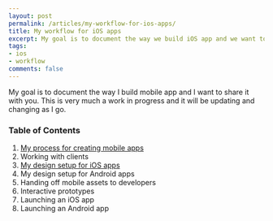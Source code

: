 ```yaml
---
layout: post
permalink: /articles/my-workflow-for-ios-apps/
title: My workflow for iOS apps
excerpt: My goal is to document the way we build iOS app and we want to share it with you.
tags:
- ios
- workflow
comments: false
---
```


<p>My goal is to document the way I build mobile app and I want to share it with you. This is very much a work in progress and it will be updating and changing as I go.</p>

<h3>Table of Contents</h3>
<ol>
  <li><a href="/articles/my-process-for-creating-mobile-apps/">My process for creating mobile apps</a></li>
  <li>Working with clients</li>
  <li><a href="/articles/my-design-setup-for-ios-apps/">My design setup for iOS apps</a></li>
  <li>My design setup for Android apps</li>
  <li>Handing off mobile assets to developers</li>
  <li>Interactive prototypes</li>
  <li>Launching an iOS app</li>
  <li>Launching an Android app</li>
</ol>
